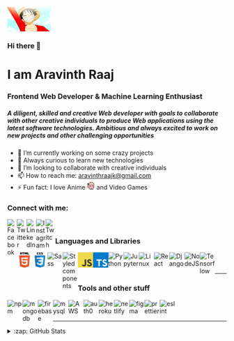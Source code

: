 [<addr><img align="center" alt="logo" width="100px" src="luffy.gif" />](https://www.crunchyroll.com/)
### Hi there 👋

# I am Aravinth Raaj
### Frontend Web Developer & Machine Learning Enthusiast 

##### A diligent, skilled and creative Web developer with goals to collaborate with other creative individuals to produce Web applications using the latest software technologies. Ambitious and always excited to work on new projects and other challenging opportunities

- 🔭 I’m currently working on some crazy projects
- 🌱 Always curious to learn new technologies
- 👯 I’m looking to collaborate with creative individuals  
- 📫 How to reach me: aravinthraajk@gmail.com
- ⚡ Fun fact: I love Anime [<addr><img alt="logo" width="18px" src="anime.png" />](https://www.crunchyroll.com/) and Video Games 

### Connect with me:

[<img align="left" alt="Facebook" width="22px" src="https://www.vectorlogo.zone/logos/facebook/facebook-official.svg" />][facebook]
[<img align="left" alt="Twitter" width="22px" src="https://www.vectorlogo.zone/logos/twitter/twitter-official.svg" />][twitter]
[<img align="left" alt="LinkedIn" width="22px" src="https://www.vectorlogo.zone/logos/linkedin/linkedin-icon.svg" />][linkedin]
[<img align="left" alt="Instagram" width="22px" src="https://www.vectorlogo.zone/logos/instagram/instagram-icon.svg" />][instagram]
[<img align="left" alt="Twitch" width="22px" src="https://www.vectorlogo.zone/logos/twitch/twitch-icon.svg" />][twitch]


<br />


### Languages and Libraries

[<img align="left" alt="HTML5" width="35px" src="https://raw.githubusercontent.com/github/explore/80688e429a7d4ef2fca1e82350fe8e3517d3494d/topics/html/html.png" />](https://developer.mozilla.org/en-US/docs/Web/Guide/HTML/HTML5)
[<img align="left" alt="CSS3" width="35px" src="https://raw.githubusercontent.com/github/explore/80688e429a7d4ef2fca1e82350fe8e3517d3494d/topics/css/css.png" />](https://developer.mozilla.org/en-US/docs/Web/CSS)
[<img align="left" alt="Sass" width="35px" src="https://www.vectorlogo.zone/logos/sass-lang/sass-lang-icon.svg" />](https://sass-lang.com/)
[<img align="left" alt="Styled components" width="35px" src="https://avatars2.githubusercontent.com/u/20658825?s=200&v=4" />](https://styled-components.com/)
[<img align="left" alt="JS" width="35px" src="https://raw.githubusercontent.com/github/explore/80688e429a7d4ef2fca1e82350fe8e3517d3494d/topics/javascript/javascript.png" />](https://developer.mozilla.org/en-US/docs/Web/JavaScript)
[<img align="left" alt="TS" width="35px" src="https://raw.githubusercontent.com/github/explore/80688e429a7d4ef2fca1e82350fe8e3517d3494d/topics/typescript/typescript.png" />](https://www.typescriptlang.org/)

[<img align="left" alt="Python" width="35px" src="https://www.vectorlogo.zone/logos/python/python-icon.svg" />](https://www.python.org/)
[<img align="left" alt="Jupyter" width="35px" src="https://www.vectorlogo.zone/logos/jupyter/jupyter-icon.svg" />](https://jupyter.org/)
[<img align="left" alt="Linux" width="35px" src="https://www.vectorlogo.zone/logos/linux/linux-icon.svg" />](https://www.linux.org/)
[<img align="left" alt="React" width="35px" src="https://www.vectorlogo.zone/logos/reactjs/reactjs-icon.svg" />](https://reactjs.org/)
[<img align="left" alt="Django" width="35px" src="https://www.vectorlogo.zone/logos/djangoproject/djangoproject-icon.svg" />](https://www.djangoproject.com/)
[<img align="left" alt="NodeJS" width="35px" src="https://www.vectorlogo.zone/logos/nodejs/nodejs-icon.svg" />](https://nodejs.org/en/)
[<img align="left" alt="Tensorflow" width="35px" src="https://www.vectorlogo.zone/logos/tensorflow/tensorflow-icon.svg" />](https://www.tensorflow.org/)
<br />
<br />

<hr />


### Tools and other stuff

[<img align="left" alt="npm" width="35px" src="https://www.vectorlogo.zone/logos/npmjs/npmjs-icon.svg" />](https://www.npmjs.com/)
[<img align="left" alt="mongodb" width="35px" src="https://www.vectorlogo.zone/logos/mongodb/mongodb-icon.svg" />](https://www.mongodb.com/)
[<img align="left" alt="firebase" width="35px" src="https://www.vectorlogo.zone/logos/firebase/firebase-icon.svg" />](https://firebase.google.com/)
[<img align="left" alt="mysql" width="35px" src="https://www.vectorlogo.zone/logos/mysql/mysql-icon.svg" />](https://www.mysql.com/)
[<img align="left" alt="AWS" width="35px" src="https://www.vectorlogo.zone/logos/amazon_aws/amazon_aws-icon.svg" />](https://aws.amazon.com/)
[<img align="left" alt="auth0" width="35px" src="https://www.vectorlogo.zone/logos/auth0/auth0-icon.svg" />](https://auth0.com/)
[<img align="left" alt="heroku" width="35px" src="https://www.vectorlogo.zone/logos/heroku/heroku-icon.svg" />](https://www.heroku.com/)
[<img align="left" alt="netlify" width="35px" src="https://www.vectorlogo.zone/logos/netlify/netlify-icon.svg" />](https://www.netlify.com/)
[<img align="left" alt="figma" width="35px" src="https://www.vectorlogo.zone/logos/figma/figma-icon.svg" />](https://www.figma.com/)
[<img align="left" alt="prettier" width="35px" src="https://cdn.worldvectorlogo.com/logos/prettier-2.svg" />](https://prettier.io/)
[<img align="left" alt="eslint" width="35px" src="https://www.vectorlogo.zone/logos/eslint/eslint-icon.svg" />](https://eslint.org/)
<br />
<br />
<hr />

<details>
  <summary>:zap: GitHub Stats</summary>
    <img align="left" alt="Aravinth's GitHub Stats" src="https://github-readme-stats.vercel.app/api?username=aravinthraaj&hide=contribs,prs&theme=radical" />

  </details>




[facebook]:https://www.facebook.com/aravinthraajk/
[linkedin]:https://www.linkedin.com/in/aravinth-raaj-k-360324111/
[twitter]:https://twitter.com/aravinth_raaj
[instagram]:https://www.instagram.com/aravinthraajk/
[twitch]:https://www.twitch.tv/knightastron
